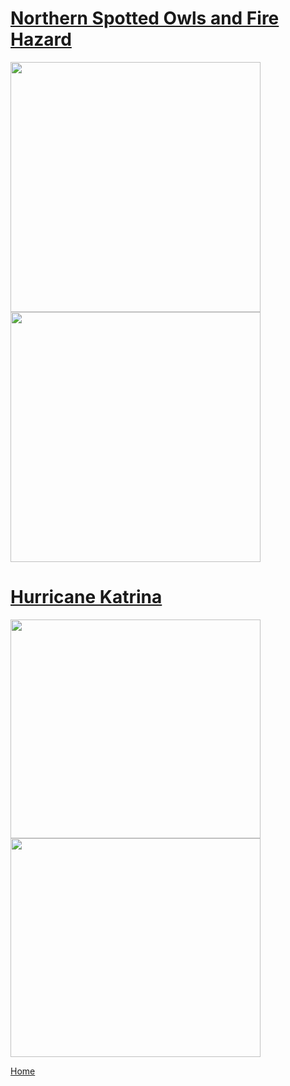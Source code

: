 # [Northern Spotted Owls and Fire Hazard](STOCfire.md)

<img src="https://github.com/user-attachments/assets/2b0da80f-e3c2-4433-8e05-642dc2e82004" width="400" height="400">
<img src="https://github.com/user-attachments/assets/aab38581-7b06-47b3-a5e6-04a1f2d9dd0e" width="400" height="400">


# [Hurricane Katrina](hurricanekatrina.md)

<img src="https://github.com/user-attachments/assets/55fca99c-28d9-43ed-b036-3212dde45007" width="400" height="350">
<img src= "https://github.com/user-attachments/assets/6be88fcb-d681-43c0-9385-a72508ab0f65" width="400" height="350">

[Home](README.md)

